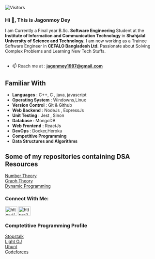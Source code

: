 ![Visitors](https://visitor-badge.glitch.me/badge?page_id=jagonmoy)


### Hi 👋, This is **Jagonmoy Dey**
I am Currently a Final year B.Sc. **Software Engineering** Student at the **Institute of Information and Communication Technology** in **Shahjalal University of Science and Technology.** I am now working as a Trainee Software Engineer in **CEFALO Bangladesh Ltd.**
Passionate about Solving Complex Problems and Learning New Tech Stuffs. <br><br>
- 📫 Reach me at : **jagonmoy1997@gmail.com** <br>

<p/>

## Familiar With 

- **Languages** :  C++, C , java, javascript 
- **Operating System** : Windowns,Linux
- **Version Control** : Git & Github
- **Web Backend** : NodeJs , ExpressJs
- **Unit Testing** : Jest , Sinon
- **Database** : MongoDB 
- **Web Frontend** : ReactJs
- **DevOps** : Docker,Heroku
- **Competitive Programming**
- **Data Structures and Algorithms**

## Some of my repositories containing DSA Resources

[Number Theory](https://github.com/jagonmoy/Number-Theory) <br>
[Graph Theory](https://github.com/jagonmoy/Graph-Theory) <br>
[Dynamic Programming](https://github.com/jagonmoy/Dynamic-Programming) <br>

 
### <h3 align="left"> Connect With Me:</h3>

<a href="https://www.linkedin.com/in/jagonmoy/" target="blank"><img align="center" src="https://cdn.jsdelivr.net/npm/simple-icons@3.0.1/icons/linkedin.svg" alt="https://www.linkedin.com/in/jagonmoy/" height="30" width="40" /></a>
<a href="https://www.facebook.com/jagonmoy/" target="blank"><img align="center" src="https://cdn.jsdelivr.net/npm/simple-icons@3.0.1/icons/facebook.svg" alt="https://www.facebook.com/jagonmoy/" height="30" width="40" /></a>

### <h3 allign = "left" > Comptetitive Programming Profile </h3>
 [Stopstalk](https://www.stopstalk.com/user/profile/jagonmoy) <br>
 [Light OJ](https://lightoj.com/user/jagonmoy)<br>
 [Uhunt](https://uhunt.onlinejudge.org/id/954978)<br>
 [Codeforces](https://codeforces.com/profile/Jagonmoy)<br>

<!--
**jagonmoy/jagonmoy** is a ✨ _special_ ✨ repository because its `README.md` (this file) appears on your GitHub profile.

Here are some ideas to get you started:

- 🔭 I’m currently working on ...
- 🌱 I’m currently learning ...
- 👯 I’m looking to collaborate on ...
- 🤔 I’m looking for help with ...
- 💬 Ask me about ...
...
- 😄 Pronouns: ...
- ⚡ Fun fact: ...
-->
